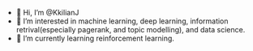 - 👋 Hi, I’m @KkilianJ
- 👀 I’m interested in machine learning, deep learning, information retrival(especially pagerank, and topic modelling), and data science. 
- 🌱 I’m currently learning reinforcement learning.


<!---
KkilianJ/KkilianJ is a ✨ special ✨ repository because its `README.md` (this file) appears on your GitHub profile.
You can click the Preview link to take a look at your changes.
--->
